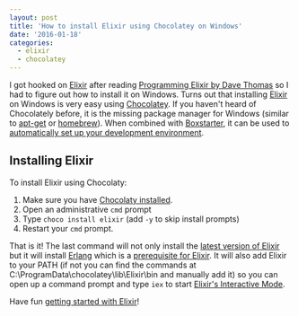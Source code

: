 ```yaml
---
layout: post
title: 'How to install Elixir using Chocolatey on Windows'
date: '2016-01-18'
categories:
  - elixir
  - chocolatey
---
```


I got hooked on [Elixir](http://elixir-lang.org/) after reading [Programming Elixir by Dave Thomas](https://pragprog.com/book/elixir/programming-elixir) so I had to figure out how to install it on Windows.  Turns out that installing [Elixir](http://elixir-lang.org/) on Windows is very easy using [Chocolatey](https://chocolatey.org/).  If you haven't heard of Chocolately before, it is the missing package manager for Windows (similar to [apt-get](https://en.wikipedia.org/wiki/Advanced_Packaging_Tool) or [homebrew](http://brew.sh/)).  When combined with [Boxstarter](http://www.boxstarter.org/), it can be used to [automatically set up your development environment](/posts/Chocolatey-And-Boxstarter/).

## Installing Elixir
To install Elixir using Chocolaty:

1. Make sure you have [Chocolaty installed](https://chocolatey.org/). 
2. Open an administrative ```cmd``` prompt
3. Type ```choco install elixir``` (add ```-y``` to  skip install prompts)
4. Restart your ```cmd``` prompt.

That is it! The last command will not only install the [latest version of Elixir](https://chocolatey.org/packages/Elixir) but it will install [Erlang](http://www.erlang.org/) which is a [prerequisite for Elixir](http://elixir-lang.org/install.html#installing-erlang).  It will also add Elixir to your PATH (if not you can find the commands at C:\ProgramData\chocolatey\lib\Elixir\bin and manually add it) so you can open up a command prompt and type ```iex``` to start [Elixir's Interactive Mode](http://elixir-lang.org/getting-started/introduction.html#interactive-mode).  

Have fun [getting started with Elixir](http://elixir-lang.org/getting-started/introduction.html)!
